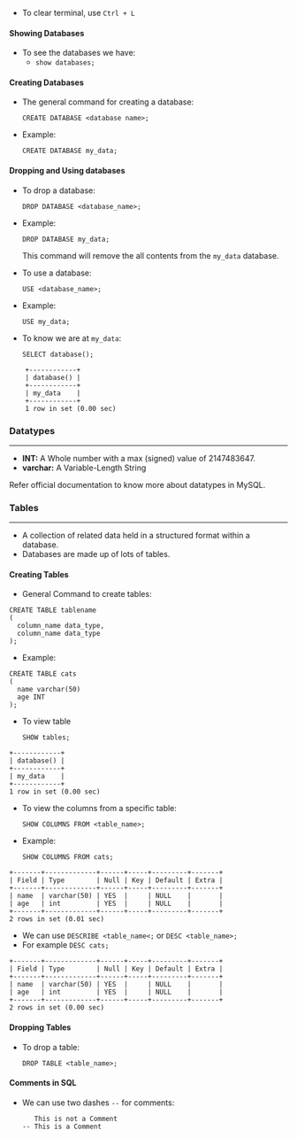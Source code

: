 - To clear terminal, use
  ``Ctrl + L``
#### Showing Databases
- To see the databases we have:
  - ``show databases;``
#### Creating Databases
- The general command for creating a database:

    ``CREATE DATABASE <database name>;``
- Example:
    
    ``CREATE DATABASE my_data;``

#### Dropping and Using databases

- To drop a database:

    ``DROP DATABASE <database_name>;``
- Example:

    ``DROP DATABASE my_data;``

    This command will remove the all contents from the ``my_data`` database.
- To use a database:

    ``USE <database_name>;``
- Example:

    ``USE my_data;``
- To know we are at ``my_data``:
    
    ``SELECT database();``
    
```commandline    
    +------------+
    | database() |
    +------------+
    | my_data    |
    +------------+
    1 row in set (0.00 sec)
```

### Datatypes
***
- **INT:** A Whole number with a max (signed) value of 2147483647.
- **varchar:** A Variable-Length String

Refer official documentation to know more about datatypes in MySQL.
### Tables
***
- A collection of related data held in a structured format within a database.
- Databases are made up of lots of tables.
#### Creating Tables
- General Command to create tables:
~~~~mysql
CREATE TABLE tablename 
(
  column_name data_type,
  column_name data_type
); 
~~~~

- Example:
~~~~mysql
CREATE TABLE cats
(
  name varchar(50)
  age INT
);
~~~~

- To view table
  
  ``SHOW tables;``

```commandline
+------------+
| database() |
+------------+
| my_data    |
+------------+
1 row in set (0.00 sec)
```
  
- To view the columns from  a specific table:

  ``SHOW COLUMNS FROM <table_name>;``
- Example:
  
  ``SHOW COLUMNS FROM cats;``
```commandline
+-------+-------------+------+-----+---------+-------+
| Field | Type        | Null | Key | Default | Extra |
+-------+-------------+------+-----+---------+-------+
| name  | varchar(50) | YES  |     | NULL    |       |
| age   | int         | YES  |     | NULL    |       |
+-------+-------------+------+-----+---------+-------+
2 rows in set (0.01 sec)
```

- We can use ``DESCRIBE <table_name<;`` or ``DESC <table_name>;``
- For example 
  ``DESC cats;``

```commandline
+-------+-------------+------+-----+---------+-------+
| Field | Type        | Null | Key | Default | Extra |
+-------+-------------+------+-----+---------+-------+
| name  | varchar(50) | YES  |     | NULL    |       |
| age   | int         | YES  |     | NULL    |       |
+-------+-------------+------+-----+---------+-------+
2 rows in set (0.00 sec)
```
#### Dropping Tables
- To drop a table:
  
  ``DROP TABLE <table_name>;``

#### Comments in SQL
- We can use two dashes ```--``` for comments:
  ```commandline
     This is not a Comment
  -- This is a Comment
```
